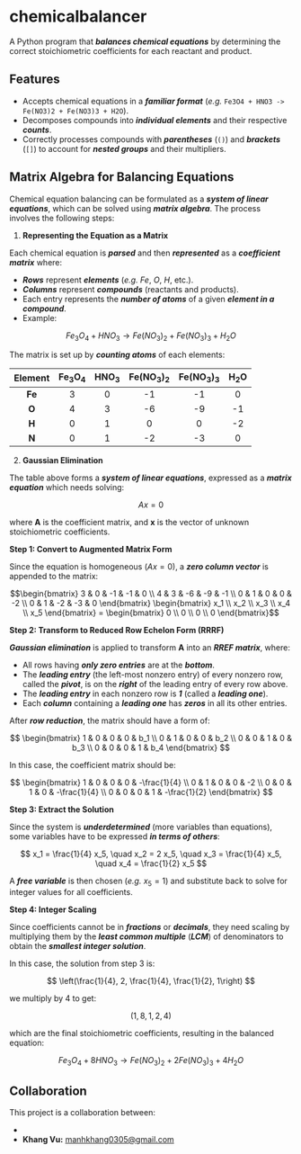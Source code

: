 # chemicalbalancer

A Python program that **_balances chemical equations_** by determining the correct stoichiometric coefficients for each reactant and product.

## Features

-   Accepts chemical equations in a **_familiar format_** (_e.g._ `Fe3O4 + HNO3 -> Fe(NO3)2 + Fe(NO3)3 + H2O`).
-   Decomposes compounds into **_individual elements_** and their respective **_counts_**.
-   Correctly processes compounds with **_parentheses_** (`()`) and **_brackets_** (`[]`) to account for **_nested groups_** and their multipliers.

## Matrix Algebra for Balancing Equations

Chemical equation balancing can be formulated as a **_system of linear equations_**, which can be solved using **_matrix algebra_**. The process involves the following steps:

1.  **Representing the Equation as a Matrix**

Each chemical equation is **_parsed_** and then **_represented_** as a **_coefficient matrix_** where:

-   **_Rows_** represent **_elements_** (_e.g._ $Fe$, $O$, $H$, etc.).
-   **_Columns_** represent **_compounds_** (reactants and products).
-   Each entry represents the **_number of atoms_** of a given **_element in a compound_**.
-   Example:

$$
Fe_3O_4 + HNO_3 \rightarrow Fe(NO_3)_2 + Fe(NO_3)_3 + H_2O
$$

The matrix is set up by **_counting atoms_** of each elements:

Element |Fe<sub>3</sub>O<sub>4</sub>|HNO<sub>3</sub>    |Fe(NO<sub>3</sub>)<sub>2</sub> |Fe(NO<sub>3</sub>)<sub>3</sub> |H<sub>2</sub>O
:------:|:-------------------------:|:-----------------:|:-----------------------------:|:-----------------------------:|:------------:
**Fe**  |3                          |0                  |-1                             |-1                             |0
**O**   |4                          |3                  |-6                             |-9                             |-1
**H**   |0                          |1                  |0                              |0                              |-2
**N**   |0                          |1                  |-2                             |-3                             |0

2.  **Gaussian Elimination**

The table above forms a **_system of linear equations_**, expressed as a **_matrix equation_** which needs solving: 

$$
Ax = 0
$$

where **A** is the coefficient matrix, and **x** is the vector of unknown stoichiometric coefficients.

**Step 1: Convert to Augmented Matrix Form**

Since the equation is homogeneous ($Ax = 0$), a **_zero column vector_** is appended to the matrix:

```math
\begin{bmatrix}
3 & 0 & -1 & -1 & 0 \\
4 & 3 & -6 & -9 & -1 \\
0 & 1 & 0 & 0 & -2 \\
0 & 1 & -2 & -3 & 0
\end{bmatrix}

\begin{bmatrix}
x_1 \\
x_2 \\
x_3 \\
x_4 \\
x_5
\end{bmatrix}

=

\begin{bmatrix}
0 \\
0 \\
0 \\
0
\end{bmatrix}
```

**Step 2: Transform to Reduced Row Echelon Form (RRRF)**

**_Gaussian elimination_** is applied to transform **A** into an **_RREF matrix_**, where:

-   All rows having **_only zero entries_** are at the **_bottom_**.
-   The **_leading entry_** (the left-most nonzero entry) of every nonzero row, called the **_pivot_**, is on the **_right_** of the leading entry of every row above.
-   The **_leading entry_** in each nonzero row is **_1_** (called a **_leading one_**).
-   Each **_column_** containing a **_leading one_** has **_zeros_** in all its other entries.

After **_row reduction_**, the matrix should have a form of:

$$
\begin{bmatrix}
1 & 0 & 0 & 0 & b_1 \\
0 & 1 & 0 & 0 & b_2 \\
0 & 0 & 1 & 0 & b_3 \\
0 & 0 & 0 & 1 & b_4
\end{bmatrix}
$$

In this case, the coefficient matrix should be:

$$
\begin{bmatrix}
1 & 0 & 0 & 0 & -\frac{1}{4} \\
0 & 1 & 0 & 0 & -2 \\
0 & 0 & 1 & 0 & -\frac{1}{4} \\
0 & 0 & 0 & 1 & -\frac{1}{2}
\end{bmatrix}
$$

**Step 3: Extract the Solution**

Since the system is **_underdetermined_** (more variables than equations), some variables have to be expressed **_in terms of others_**:

$$
x_1 = \frac{1}{4} x_5, \quad x_2 = 2 x_5, \quad x_3 = \frac{1}{4} x_5, \quad x_4 = \frac{1}{2} x_5
$$

A **_free variable_** is then chosen (_e.g._ $x_5 = 1$) and substitute back to solve for integer values for all coefficients.

**Step 4: Integer Scaling**

Since coefficients cannot be in **_fractions_** or **_decimals_**, they need scaling by multiplying them by the **_least common multiple_** (**_LCM_**) of denominators to obtain the **_smallest integer solution_**.

In this case, the solution from step 3 is:

$$
\left(\frac{1}{4}, 2, \frac{1}{4}, \frac{1}{2}, 1\right)
$$

we multiply by 4 to get:

$$
\left(1,8,1,2,4\right)
$$

which are the final stoichiometric coefficients, resulting in the balanced equation:

$$
Fe_3O_4 + 8HNO_3 \rightarrow Fe(NO_3)_2 + 2Fe(NO_3)_3 + 4H_2O
$$

## Collaboration

This project is a collaboration between:

-   
-   **Khang Vu:** [manhkhang0305@gmail.com](mailto:manhkhang0305@gmail.com) 